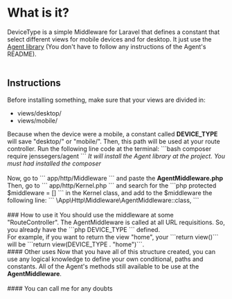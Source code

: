 # What is it?
DeviceType is a simple Middleware for Laravel that defines a constant that select different views 
for mobile devices and for desktop. It just use the <a 
href="https://github.com/jenssegers/agent">Agent library</a> (You don't have to follow 
any instructions of the Agent's README).  <br><br>

## Instructions
Before installing something, make sure that your views are divided in:<br>
<ul>
    <li>views/desktop/</li>
    <li>views/mobile/</li>
</ul>
Because when the device were a mobile, a constant called <b>DEVICE_TYPE</b> will save
"desktop/" or "mobile/". Then, this path will be used at your route controller.
Run the following line code at the terminal:
```bash
composer require jenssegers/agent
```
<i>It will install the Agent library at the project. You must had installed the 
<a href"https://getcomposer.org/">composer</a></i>
<br>
<br>
Now, go to ``` app/http/Middleware ``` and paste the <b>AgentMiddleware.php</b><br>
Then, go to ``` app/http/Kernel.php ``` and search for the 
```php protected $middleware = [] ``` in the Kernel class, and add to the $middleware
the following line:
```
\App\Http\Middleware\AgentMiddleware::class,
```
<br>
<br>
### How to use it
You should use the middleware at some "RouteController". The AgentMiddleware is 
called at all URL requisitions. So, you already have the ```php DEVICE_TYPE ``` 
defined.<br>
For example, if you want to return the view "home", your ```return view()``` will
be ```return view(DEVICE_TYPE . "home")```.<br>
#### Other uses
Now that you have all of this structure created, you can use any logical knowledge to
define your own conditional, paths and constants. All of the Agent's methods still
available to be use at the <b>AgentMiddleware</b>.
<br>
<br>
#### You can call me for any doubts 

